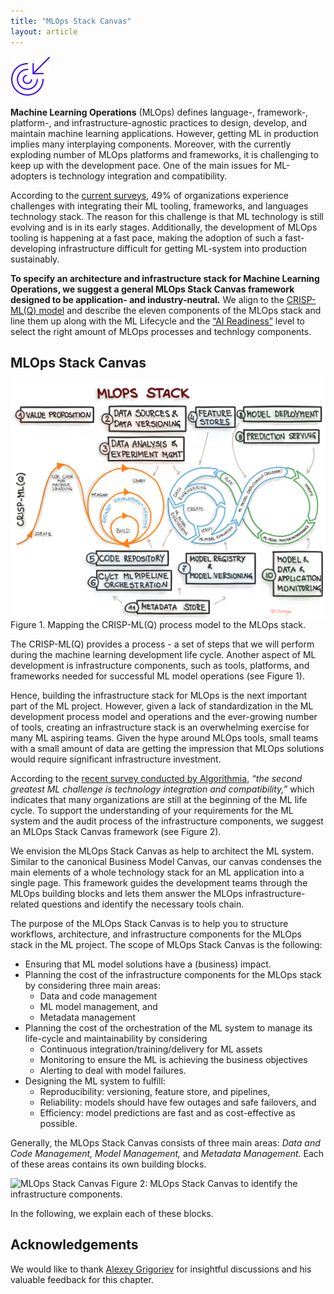 ```yaml
---
title: "MLOps Stack Canvas"
layout: article
---
```

<img class="article__icon" src="/assets/icons/Icon__Principles.svg" alt="Icon">




**Machine Learning Operations** (MLOps) defines language-, framework-, platform-, and infrastructure-agnostic practices to design, develop, and maintain machine learning applications. However, getting ML in production implies many interplaying components. Moreover, with the currently exploding number of MLOps platforms and frameworks, it is challenging to keep up with the development pace. One of the main issues for ML-adopters is technology integration and compatibility. 

According to the [current surveys](https://info.algorithmia.com/tt-state-of-ml-2021), 49% of organizations experience challenges with integrating their ML tooling, frameworks, and languages technology stack. The reason for this challenge is that ML technology is still evolving and is in its early stages. Additionally, the development of MLOps tooling is happening at a fast pace, making the adoption of such a fast-developing infrastructure difficult for getting ML-system into production sustainably.  

**To specify an architecture and infrastructure stack for Machine Learning Operations, we suggest a general MLOps Stack Canvas framework designed to be application- and industry-neutral.** We align to the [CRISP-ML(Q) model](https://ml-ops.org/content/crisp-ml) and describe the eleven components of the MLOps stack and line them up along with the ML Lifecycle and the [“AI Readiness”](https://services.google.com/fh/files/misc/ai_adoption_framework_whitepaper.pdf) level to select the right amount of MLOps processes and technlogy components. 



## MLOps Stack Canvas

<img src="../img/mlops-stack.jpg" alt="MLOps Stack Canvas" width="800"/>
Figure 1. Mapping the CRISP-ML(Q) process model to the MLOps stack.

The CRISP-ML(Q) provides a process - a set of steps that we will perform during the machine learning development life cycle. Another aspect of ML development is infrastructure components, such as tools, platforms, and frameworks needed for successful ML model operations (see Figure 1).  

Hence, building the infrastructure stack for MLOps is the next important part of the ML project. However, given a lack of standardization in the ML development process model and operations and the ever-growing number of tools, creating an infrastructure stack is an overwhelming exercise for many ML aspiring teams. Given the hype around MLOps tools, small teams with a small amount of data are getting the impression that MLOps solutions would require significant infrastructure investment. 

According to the [recent survey conducted by Algorithmia](https://info.algorithmia.com/tt-state-of-ml-2021), *“the second greatest ML challenge is technology integration and compatibility,”* which indicates that many organizations are still at the beginning of the ML life cycle. To support the understanding of your requirements for the ML system and the audit process of the infrastructure components, we suggest an MLOps Stack Canvas framework (see Figure 2). 

We envision the MLOps Stack Canvas as help to architect the ML system. Similar to the canonical Business Model Canvas, our canvas condenses the main elements of a whole technology stack for an ML application into a single page. This framework guides the development teams through the MLOps building blocks and lets them answer the MLOps infrastructure-related questions and identify the necessary tools chain. 

The purpose of the MLOps Stack Canvas is to help you to structure workflows, architecture, and infrastructure components for the MLOps stack in the ML project. The scope of MLOps Stack Canvas is the following:
+ Ensuring that ML model solutions have a (business) impact.
+ Planning the cost of the infrastructure components for the MLOps stack by considering three main areas:
    + Data and code management
    + ML model management, and 
    + Metadata management
+ Planning the cost of the orchestration of the ML system to manage its life-cycle and maintainability by considering 
    + Continuous integration/training/delivery for ML assets
    + Monitoring to ensure the ML is achieving the business objectives
    + Alerting to deal with model failures.
+ Designing the ML system to fulfill:
    + Reproducibility: versioning, feature store, and pipelines,
    + Reliability: models should have few outages and safe failovers, and
    + Efficiency: model predictions are fast and as cost-effective as possible.

Generally, the MLOps Stack Canvas consists of three main areas: *Data and Code Management, Model Management,* and *Metadata Management*. Each of these areas contains its own building blocks. 

<img src="../img/mlops-canvas.jpg" alt="MLOps Stack Canvas" width="800"/>
Figure 2: MLOps Stack Canvas to identify the infrastructure components.

In the following, we explain each of these blocks.





## Acknowledgements

We would like to thank [Alexey Grigoriev](https://www.linkedin.com/in/agrigorev/) for insightful discussions and his valuable feedback for this chapter.

